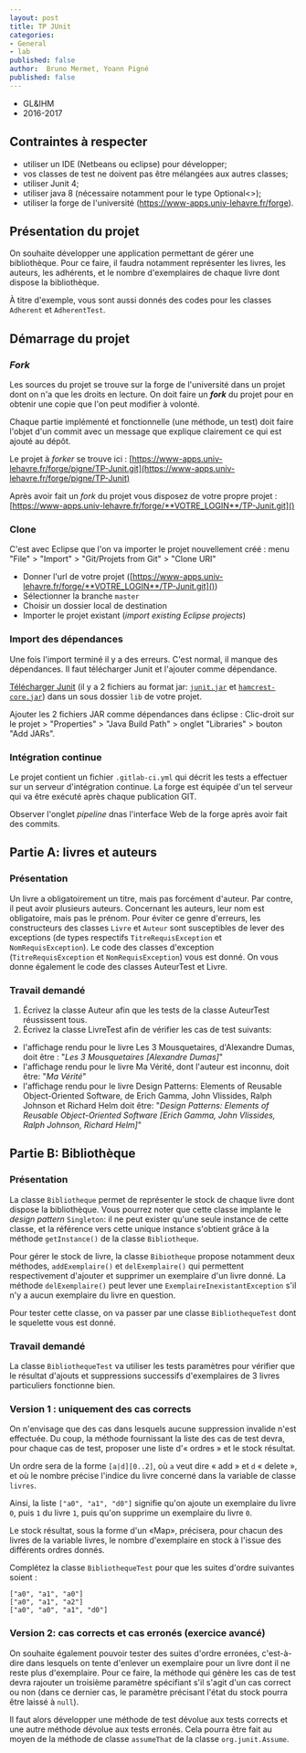 ```yaml
---
layout: post
title: TP JUnit
categories:  
- General
- lab
published: false
author:  Bruno Mermet, Yoann Pigné
published: false
---
```





- GL&IHM
- 2016-2017


## Contraintes à respecter


- utiliser un IDE (Netbeans ou eclipse) pour développer;
- vos classes de test ne doivent pas être mélangées aux autres classes;
- utiliser Junit 4;
- utiliser java 8 (nécessaire notamment pour le type Optional<>);
- utiliser la forge de l'université (<https://www-apps.univ-lehavre.fr/forge>).


## Présentation du projet

On souhaite développer une application permettant de gérer une bibliothèque. Pour ce faire, il faudra notamment représenter les livres, les auteurs, les adhérents, et le nombre d'exemplaires de chaque livre dont dispose la bibliothèque.

À titre d'exemple, vous sont aussi donnés des codes pour les classes `Adherent` et `AdherentTest`.


## Démarrage du projet

### *Fork*

Les sources du projet se trouve sur la forge de l'université dans un projet dont on n'a que les droits en lecture. On doit faire un ***fork*** du projet pour en obtenir une copie que l'on peut modifier à volonté.

Chaque partie implémenté et fonctionnelle (une méthode, un test) doit faire l'objet d'un commit avec un message que explique clairement ce qui est ajouté au dépôt.


Le projet à *forker* se trouve ici : [https://www-apps.univ-lehavre.fr/forge/pigne/TP-Junit.git](https://www-apps.univ-lehavre.fr/forge/pigne/TP-Junit)

Après avoir fait un *fork* du projet vous disposez de votre propre projet : [https://www-apps.univ-lehavre.fr/forge/**VOTRE_LOGIN**/TP-Junit.git]()


### Clone

C'est avec Eclipse que l'on va importer le projet nouvellement créé : menu "File" > "Import" > "Git/Projets from Git" > "Clone URI"

- Donner l'url de votre projet ([https://www-apps.univ-lehavre.fr/forge/**VOTRE_LOGIN**/TP-Junit.git]())
- Sélectionner la branche `master`
- Choisir un dossier local de destination
- Importer le projet existant (*import existing Eclipse projects*)

### Import des dépendances

Une fois l'import terminé il y a des erreurs. C'est normal, il manque des dépendances. Il faut télécharger Junit et l'ajouter comme dépendance.

[Télécharger Junit](https://github.com/junit-team/junit4/wiki/Download-and-Install) (il y a 2 fichiers au format jar: [`junit.jar`](http://search.maven.org/remotecontent?filepath=junit/junit/4.12/junit-4.12.jar) et [`hamcrest-core.jar`](http://search.maven.org/remotecontent?filepath=org/hamcrest/hamcrest-core/1.3/hamcrest-core-1.3.jar)) dans un sous dossier `lib` de votre projet.

Ajouter les 2 fichiers JAR comme dépendances dans éclipse : Clic-droit sur le projet > "Properties" > "Java Build Path"  >  onglet "Libraries" > bouton "Add JARs".

### Intégration continue

Le projet contient un fichier `.gitlab-ci.yml` qui décrit les tests a effectuer sur un serveur d'intégration continue. La forge est équipée d'un tel serveur qui va être exécuté après chaque publication GIT.

Observer l'onglet *pipeline* dnas l'interface Web de la forge après avoir fait des commits.

## Partie A: livres et auteurs

### Présentation

Un livre a obligatoirement un titre, mais pas forcément d'auteur. Par contre, il peut avoir plusieurs auteurs.
Concernant  les  auteurs,  leur  nom  est  obligatoire,  mais  pas  le  prénom.  Pour  éviter  ce  genre  d'erreurs,  les
constructeurs  des  classes `Livre` et `Auteur` sont  susceptibles  de  lever  des  exceptions  (de  types  respectifs `TitreRequisException` et `NomRequisException`). Le code des classes d'exception (`TitreRequisException`  et `NomRequisException`) vous est donné. On vous donne également le code des classes AuteurTest et Livre.

### Travail demandé

1. Écrivez la classe Auteur afin que les tests de la classe AuteurTest réussissent tous.
2. Écrivez la classe LivreTest afin de vérifier les cas de test suivants:
  -  l'affichage  rendu  pour  le  livre  Les  3  Mousquetaires,  d'Alexandre  Dumas,  doit  être :
"*Les 3 Mousquetaires [Alexandre Dumas]*"
  - l'affichage rendu pour le livre Ma Vérité, dont l'auteur est inconnu, doit être:  "*Ma Vérité*"
  -  l'affichage  rendu  pour  le  livre  Design  Patterns:  Elements  of  Reusable  Object-Oriented Software,  de  Erich  Gamma,  John  Vlissides,  Ralph  Johnson  et  Richard  Helm  doit  être:  "*Design  Patterns: Elements of Reusable Object-Oriented Software [Erich Gamma, John Vlissides, Ralph Johnson, Richard Helm]*"


## Partie B: Bibliothèque

### Présentation

La classe `Bibliotheque` permet de représenter le stock de chaque livre dont dispose la bibliothèque. Vous pourrez noter que cette classe implante le *design pattern* `Singleton`: il ne peut exister qu'une seule instance de cette classe, et la référence vers cette unique instance s'obtient grâce à la méthode `getInstance()` de la classe `Bibliotheque`.  

Pour  gérer  le  stock  de  livre,  la  classe `Bibiotheque` propose  notamment  deux méthodes, `addExemplaire()` et `delExemplaire()` qui  permettent  respectivement  d'ajouter  et supprimer  un  exemplaire  d'un  livre  donné.  La  méthode `delExemplaire()` peut  lever  une `ExemplaireInexistantException` s'il n'y a aucun exemplaire du livre en question.

Pour tester cette classe, on va passer par une classe `BibliothequeTest` dont le squelette vous est donné.

### Travail demandé

La classe `BibliothequeTest` va utiliser les tests paramètres pour vérifier que le résultat d'ajouts et suppressions successifs d'exemplaires de 3 livres particuliers fonctionne bien.

### Version 1 : uniquement des cas corrects

On  n'envisage  que  des  cas  dans  lesquels  aucune  suppression  invalide  n'est  effectuée.  Du  coup,  la  méthode fournissant la liste des cas de test devra, pour chaque cas de test, proposer une liste d'« ordres » et le stock résultat.

Un ordre sera de la forme `[a|d][0..2]`, où `a` veut dire « add » et `d` « delete », et où le nombre précise l'indice du livre concerné dans la variable de classe `livres`.

Ainsi, la liste `["a0", "a1", "d0"]` signifie qu'on ajoute un exemplaire du livre `0`, puis `1` du livre `1`, puis qu'on supprime un exemplaire du livre `0`.

Le stock résultat, sous la forme d'un «Map», précisera, pour chacun des livres de la variable livres, le nombre d'exemplaire en stock à l'issue des différents ordres donnés.

Complétez la classe `BibliothequeTest` pour que les suites d'ordre suivantes soient :

```
["a0", "a1", "a0"]
["a0", "a1", "a2"]
["a0", "a0", "a1", "d0"]
```

### Version 2: cas corrects et cas erronés (exercice avancé)

On souhaite également pouvoir tester des suites d'ordre erronées, c'est-à-dire dans lesquels on tente d'enlever un exemplaire pour un livre dont il ne reste plus d'exemplaire. Pour ce faire, la méthode qui génère les cas de test devra  rajouter  un  troisième  paramètre  spécifiant  s'il  s'agit  d'un  cas  correct  ou  non  (dans  ce  dernier  cas,  le paramètre précisant l'état du stock pourra être laissé à `null`).

Il faut alors développer une méthode de test dévolue aux tests corrects et une autre méthode dévolue aux tests erronés.  Cela  pourra  être  fait  au  moyen  de  la  méthode  de  classe `assumeThat`  de  la  classe `org.junit.Assume`.
